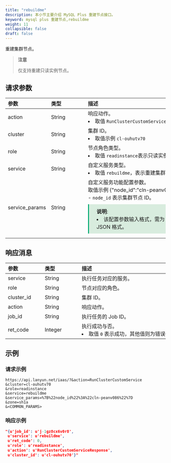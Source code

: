 ```yaml
---
title: "rebuildme"
description: 本小节主要介绍 MySQL Plus 重建节点接口。 
keyword: mysql plus 重建节点,rebuildme
weight: 11
collapsible: false
draft: false
---
```


重建集群节点。

> **注意**
> 
> 仅支持重建只读实例节点。

## 请求参数

|<span style="display:inline-block;width:100px">参数</span> |<span style="display:inline-block;width:100px">类型</span>|<span style="display:inline-block;width:380px">描述</span>|<span style="display:inline-block;width:100px">是否必选</span>|
| :--- | :--- | :--- | :--- |
| action        | String | 响应动作。<li>取值 `RunClusterCustomService`  | Yes      |
| cluster        | String | 集群 ID。<li>取值示例 `cl-ouhutv70`  | Yes      |
| role           | String | 节点角色类型。 <li>取值 `readinstance`表示只读实例节点。 | Yes      |
| service        | String | 自定义服务类型。<li>取值 `rebuildme`，表示重建集群服务。 | Yes      |
| service_params | String | 自定义服务功能配置参数。<br> 取值示例 {"node_id":"cln-peanv086"} <br>- `node_id` 表示集群节点 ID。<span style="display: block; background-color: #D8ECDE; padding: 10px 24px; margin: 10px 0; border-left: 3px solid #00a971;"><b>说明</b>: <li>该配置参数输入格式，需为 URL 编码 JSON 格式。</li></span>  | Yes |

## 响应消息

|<span style="display:inline-block;width:100px">参数</span> |<span style="display:inline-block;width:100px">类型</span>|<span style="display:inline-block;width:380px">描述</span>|
| :--- | :--- | :--- | 
| service    | String  | 执行任务对应的服务。                           |
| role       | String  | 节点对应的角色。                               |
| cluster_id | String  | 集群 ID。                                      |
| action     | String  | 响应动作。                                     |
| job_id     | String  | 执行任务的 Job ID。                            |
| ret_code   | Integer | 执行成功与否。<li>取值 `0` 表示成功，其他值则为错误代码。 |

## 示例

### 请求示例

```url
https://api.lanyun.net/iaas/?&action=RunClusterCustomService
&cluster=cl-ouhutv70
&role=readinstance
&service=rebuildme
&service_params=%7B%22node_id%22%3A%22cln-peanv086%22%7D
&zone=sh1a
&<COMMON_PARAMS>
```

### 响应示例

```json
"{u'job_id': u'j-1gz8cx6v0r8',
 u'service': u'rebuildme',
 u'ret_code': 0,
 u'role': u'readinstance',
 u'action': u'RunClusterCustomServiceResponse',
 u'cluster_id': u'cl-ouhutv70'}"
```
